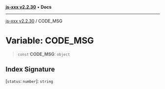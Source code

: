 [**js-xxx v2.2.30**](../README.md) • **Docs**

***

[js-xxx v2.2.30](../README.md) / CODE\_MSG

# Variable: CODE\_MSG

> `const` **CODE\_MSG**: `object`

## Index Signature

 \[`status`: `number`\]: `string`
